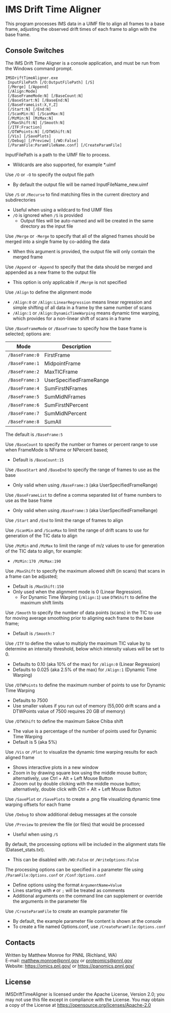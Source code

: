 # IMS Drift Time Aligner

This program processes IMS data in a UIMF file to align all frames to a base frame, 
adjusting the observed drift times of each frame to align with the base frame.

## Console Switches

The IMS Drift Time Aligner is a console application, and must be run from the Windows command prompt.

```
IMSDriftTimeAligner.exe
 InputFilePath [/O:OutputFilePath] [/S]
 [/Merge] [/Append]
 [/Align:Mode]
 [/BaseFrameMode:N] [/BaseCount:N] 
 [/BaseStart:N] [/BaseEnd:N]
 [/BaseFrameList:X,Y,Z]
 [/Start:N] [/End:N] 
 [/ScanMin:N] [/ScanMax:N]
 [/MzMin:N] [MzMax:N]
 [/MaxShift:N] [/Smooth:N]
 [/ITF:Fraction]
 [/DTWPoints:N] [/DTWShift:N]
 [/Vis] [/SavePlots]
 [/Debug] [/Preview] [/WO:False]
 [/ParamFile:ParamFileName.conf] [/CreateParamFile]
```

InputFilePath is a path to the UIMF file to process.
* Wildcards are also supported, for example *.uimf

Use `/O` or `-O` to specify the output file path
* By default the output file will be named InputFileName_new.uimf

Use `/S` or `/Recurse` to find matching files in the current directory and subdirectories
* Useful when using a wildcard to find UIMF files
* `/O` is ignored when `/S` is provided
  * Output files will be auto-named and will be created in the same directory as the input file

Use `/Merge` or `-Merge` to specify that all of the aligned frames should be merged into a single frame by co-adding the data
* When this argument is provided, the output file will only contain the merged frame

Use `/Append` or `-Append` to specify that the data should be merged and appended as a new frame to the output file
* This option is only applicable if `/Merge` is not specified

Use `/Align` to define the alignment mode
* `/Align:0` or `/Align:LinearRegression` means linear regression and simple shifting of all data in a frame by the same number of scans
* `/Align:1` or `/Align:DynamicTimeWarping` means dynamic time warping, which provides for a non-linear shift of scans in a frame

Use `/BaseFrameMode` or `/BaseFrame` to specify how the base frame is selected; options are:

| Mode            | Description             |
|-----------------|-------------------------|
|  `/BaseFrame:0` |FirstFrame               |
|  `/BaseFrame:1` |MidpointFrame            |
|  `/BaseFrame:2` |MaxTICFrame              |
|  `/BaseFrame:3` |UserSpecifiedFrameRange  |
|  `/BaseFrame:4` |SumFirstNFrames          |
|  `/BaseFrame:5` |SumMidNFrames            |
|  `/BaseFrame:6` |SumFirstNPercent         |
|  `/BaseFrame:7` |SumMidNPercent           |
|  `/BaseFrame:8` |SumAll                   |

The default is `/BaseFrame:5`

Use `/BaseCount` to specify the number or frames or percent range to use when FrameMode is NFrame or NPercent based;
* Default is `/BaseCount:15`

Use `/BaseStart` and `/BaseEnd` to specify the range of frames to use as the base
* Only valid when using `/BaseFrame:3` (aka UserSpecifiedFrameRange)

Use `/BaseFrameList` to define a comma separated list of frame numbers to use as the base frame
* Only valid when using `/BaseFrame:3` (aka UserSpecifiedFrameRange)

Use `/Start` and `/End` to limit the range of frames to align

Use `/ScanMin` and `/ScanMax` to limit the range of drift scans to use for generation of the TIC data to align

Use `/MzMin` and `/MzMax` to limit the range of m/z values to use for generation of the TIC data to align, for example:
* `/MzMin:170 /MzMax:190`

Use `/MaxShift` to specify the maximum allowed shift (in scans) that scans in a frame can be adjusted;
* Default is `/MaxShift:150`
* Only used when the alignment mode is 0 (Linear Regression). 
  * For Dynamic Time Warping (`/Align:1`) use `DTWShift` to define the maximum shift limits

Use `/Smooth` to specify the number of data points (scans) in the TIC to use for moving average smoothing 
prior to aligning each frame to the base frame;
* Default is `/Smooth:7`
 
Use `/ITF` to define the value to multiply the maximum TIC value by to determine an intensity threshold, 
below which intensity values will be set to 0.
* Defaults to 0.10  (aka 10% of the max) for `/Align:0`  (Linear Regression)
* Defaults to 0.025 (aka 2.5% of the max) for `/Align:1` (Dynamic Time Warping)

Use `/DTWPoints` to define the maximum number of points to use for Dynamic Time Warping
* Defaults to 7500
* Use smaller values if you run out of memory (55,000 drift scans and a DTWPoints value of 7500 requires 20 GB of memory)

Use `/DTWShift` to define the maximum Sakoe Chiba shift
* The value is a percentage of the number of points used for Dynamic Time Warping
* Default is 5 (aka 5%)

Use `/Vis` or `/Plot` to visualize the dynamic time warping results for each aligned frame
* Shows interactive plots in a new window
* Zoom in by drawing square box using the middle mouse button; alternatively, use Ctrl + Alt + Left Mouse Button
* Zooom out by double clicking with the middle mouse button; alternatively, double click with Ctrl + Alt + Left Mouse Button

Use `/SavePlot` or `/SavePlots` to create a .png file visualizing dynamic time warping offsets for each frame

Use `/Debug` to show additional debug messages at the console

Use `/Preview` to preview the file (or files) that would be processed
* Useful when using `/S`

By default, the processing options will be included in the alignment stats file (Dataset_stats.txt).
* This can be disabled with `/WO:False` or `/WriteOptions:False`

The processing options can be specified in a parameter file using `/ParamFile:Options.conf` or `/Conf:Options.conf`
* Define options using the format `ArgumentName=Value`
* Lines starting with `#` or `;` will be treated as comments
* Additional arguments on the command line can supplement or override the arguments in the parameter file

Use `/CreateParamFile` to create an example parameter file
* By default, the example parameter file content is shown at the console
* To create a file named Options.conf, use `/CreateParamFile:Options.conf`

## Contacts

Written by Matthew Monroe for PNNL (Richland, WA) \
E-mail: matthew.monroe@pnnl.gov or proteomics@pnnl.gov \
Website: https://omics.pnl.gov/ or https://panomics.pnnl.gov/

## License

IMSDriftTimeAligner is licensed under the Apache License, Version 2.0; you may not use this 
file except in compliance with the License.  You may obtain a copy of the 
License at https://opensource.org/licenses/Apache-2.0
